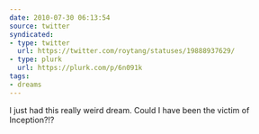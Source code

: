 ```yaml
---
date: 2010-07-30 06:13:54
source: twitter
syndicated:
- type: twitter
  url: https://twitter.com/roytang/statuses/19888937629/
- type: plurk
  url: https://plurk.com/p/6n091k
tags:
- dreams
---
```


I just had this really weird dream. Could I have been the victim of Inception?!?